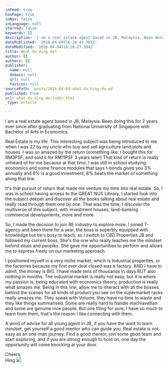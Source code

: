 ```yaml
---
inFeed: true
hasPage: true
inNav: false
inLanguage: null
starred: false
keywords: []
description: 'I am a real estate agent based in JB, Malaysia. Been doing this for 2 years ever since after graduating from National University of Singapore with Bachelor of Arts in Economics.'
datePublished: '2016-04-04T16:28:43.301Z'
dateModified: '2016-04-04T16:28:27.304Z'
title: What do Hing do?
author: []
authors: []
publisher:
  name: null
  domain: null
  url: null
  favicon: null
sourcePath: _posts/2016-04-04-what-do-hing-do.md
published: true
url: what-do-hing-do/index.html
_type: Article

---
```

I am a real estate agent based in JB, Malaysia. Been doing this for 2 years ever since after graduating from National University of Singapore with Bachelor of Arts in Economics.

Real Estate is my life. This interesting subject was being introduced to me when I was 22 by my uncle who buy and sell agriculture land plots and houses. I was so amazed by the return (something like: I bought this for RM3PSF, and sold it for RM11PSF 3 years later) That kind of return is really unheard of for me because at that time, I was still in school studying economics and some finance modules that says t-bonds gives you 3% annually and 6% is a good investment, 8% beats the market or something along that line. 

It's that pursuit of return that made me venture my time into real estate. So, I was in school having access to the GREAT NUS Library, I started look into the subject deeper and discover all the books talking about real estate and really read through them one by one. That was the time, I discover the multiverse of this subject, with investment houses, land-banking commercial developments, more and more.

So, I made the decision to join RE industry to explore more. I joined T-agency and been there for a year, the boss is superbly equipped with knowledge but he's busy to teach, so I switch to CBD Properties JB and followed my current boss. She's the one who really teaches me the mindset behind deals and peoples. She gave me opportunities to perform and allows me to express freely on our marketing approach.

I positioned myself in a very niche market, which is Industrial properties, or the factories because my first ever deal closed was a factory. AND I have to admit, the money is BIG. I have made tens of thousands in days BUT also nothing in months. The industrial market is really not easy, but It is where my passion is, being educated with economics theory, production is really what amazes me. Being in this line, allow me to interact with all the bosses behind the scenes for all kinds of product you see on the supermarket racks really amazes me. They speak with Volume, they have no time to waste and they like things summarised. Some are really hard to handle machiavellian and some are genuine nice people. But one thing for sure, I have so much to learn from them, that's the reason I like connecting with them.

A word of advise for all young agent in JB, if you have the want to learn mindset, get yourself a good mentor who can guide you. Real estate is not easy as an one-man journey. Find a good mentor, join some good team and start exploring, and if you are strong enough to hold on, one day the opportunity will come knocking at your door.

Cheers,  
Hing
![](https://the-grid-user-content.s3-us-west-2.amazonaws.com/159d4460-6eb9-4931-adf7-eb1a3edfbd75.jpg)